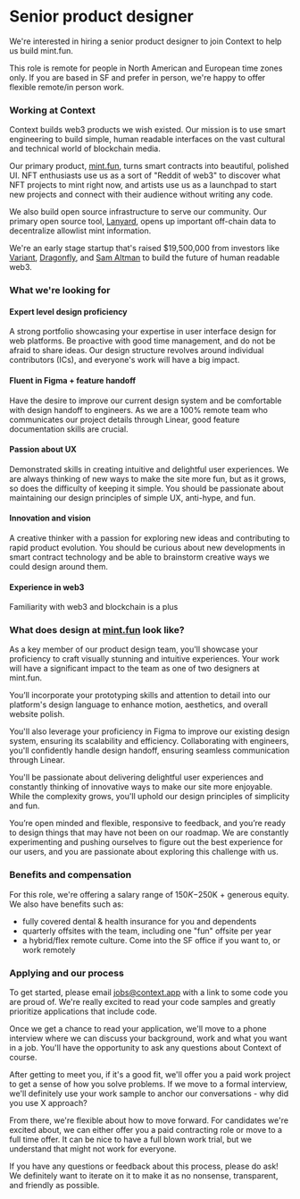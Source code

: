 # Senior product designer

We're interested in hiring a senior product designer to join Context to help us
build mint.fun.

This role is remote for people in North American and European time zones only.
If you are based in SF and prefer in person, we're happy to offer flexible
remote/in person work.

### Working at Context

Context builds web3 products we wish existed. Our mission is to use smart
engineering to build simple, human readable interfaces on the vast cultural and
technical world of blockchain media.

Our primary product, [mint.fun](https://mint.fun), turns smart contracts into
beautiful, polished UI. NFT enthusiasts use us as a sort of "Reddit of web3" to
discover what NFT projects to mint right now, and artists use us as a launchpad
to start new projects and connect with their audience without writing any code.

We also build open source infrastructure to serve our community. Our primary
open source tool, [Lanyard](https://lanyard.org), opens up important off-chain
data to decentralize allowlist mint information.

We're an early stage startup that's raised $19,500,000 from investors like
[Variant](https://variant.fund), [Dragonfly](https://dragonfly.xyz), and [Sam
Altman](https://twitter.com/sama) to build the future of human readable web3.

### What we're looking for

#### Expert level design proficiency

A strong portfolio showcasing your expertise in user interface design for web
platforms. Be proactive with good time management, and do not be afraid to share
ideas. Our design structure revolves around individual contributors (ICs), and
everyone's work will have a big impact.

#### Fluent in Figma + feature handoff

Have the desire to improve our current design system and be comfortable with
design handoff to engineers. As we are a 100% remote team who communicates our
project details through Linear, good feature documentation skills are crucial.

#### Passion about UX

Demonstrated skills in creating intuitive and delightful user experiences. We
are always thinking of new ways to make the site more fun, but as it grows, so
does the difficulty of keeping it simple. You should be passionate about
maintaining our design principles of simple UX, anti-hype, and fun.

#### Innovation and vision

A creative thinker with a passion for exploring new ideas and contributing to
rapid product evolution. You should be curious about new developments in smart
contract technology and be able to brainstorm creative ways we could design
around them.

#### Experience in web3

Familiarity with web3 and blockchain is a plus

### What does design at [mint.fun](http://mint.fun) look like?

As a key member of our product design team, you'll showcase your proficiency to
craft visually stunning and intuitive experiences. Your work will have a
significant impact to the team as one of two designers at mint.fun.

You’ll incorporate your prototyping skills and attention to detail into our
platform's design language to enhance motion, aesthetics, and overall website
polish.

You'll also leverage your proficiency in Figma to improve our existing design
system, ensuring its scalability and efficiency. Collaborating with engineers,
you'll confidently handle design handoff, ensuring seamless communication
through Linear.

You'll be passionate about delivering delightful user experiences and constantly
thinking of innovative ways to make our site more enjoyable. While the
complexity grows, you'll uphold our design principles of simplicity and fun.

You’re open minded and flexible, responsive to feedback, and you’re ready to
design things that may have not been on our roadmap. We are constantly
experimenting and pushing ourselves to figure out the best experience for our
users, and you are passionate about exploring this challenge with us.

### Benefits and compensation

For this role, we're offering a salary range of $150K-$250K + generous equity.
We also have benefits such as:

- fully covered dental & health insurance for you and dependents
- quarterly offsites with the team, including one "fun" offsite per year
- a hybrid/flex remote culture. Come into the SF office if you want to, or work
  remotely

### Applying and our process

To get started, please email [jobs@context.app](mailto:jobs@context.app) with a
link to some code you are proud of. We're really excited to read your code
samples and greatly prioritize applications that include code.

Once we get a chance to read your application, we'll move to a phone interview
where we can discuss your background, work and what you want in a job. You'll
have the opportunity to ask any questions about Context of course.

After getting to meet you, if it's a good fit, we'll offer you a paid work
project to get a sense of how you solve problems. If we move to a formal
interview, we'll definitely use your work sample to anchor our conversations -
why did you use X approach?

From there, we're flexible about how to move forward. For candidates we're
excited about, we can either offer you a paid contracting role or move to a full
time offer. It can be nice to have a full blown work trial, but we understand
that might not work for everyone.

If you have any questions or feedback about this process, please do ask! We
definitely want to iterate on it to make it as no nonsense, transparent, and
friendly as possible.
